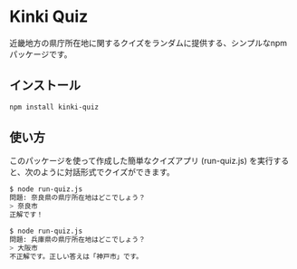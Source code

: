 # Kinki Quiz

近畿地方の県庁所在地に関するクイズをランダムに提供する、シンプルなnpmパッケージです。

## インストール

```bash
npm install kinki-quiz
```

## 使い方

このパッケージを使って作成した簡単なクイズアプリ (run-quiz.js) を実行すると、次のように対話形式でクイズができます。

```bash
$ node run-quiz.js
問題: 奈良県の県庁所在地はどこでしょう？
> 奈良市
正解です！
```

```bash
$ node run-quiz.js
問題: 兵庫県の県庁所在地はどこでしょう？
> 大阪市
不正解です。正しい答えは「神戸市」です。
```
